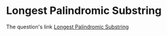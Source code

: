 # Longest Palindromic Substring

The question's link <a href="https://leetcode.com/problems/longest-palindromic-substring/description"> Longest Palindromic Substring </a>